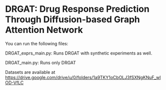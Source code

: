 # DRGAT: Drug Response Prediction Through Diffusion-based Graph Attention Network

You can run the following files:

DRGAT_exprs_main.py: Runs DRGAT with synthetic experiments as well.

DRGAT_main.py: Runs only DRGAT

Datasets are available at https://drive.google.com/drive/u/0/folders/1a9TKY1oCbOLJ3fSXNgKNuF_wlOD-VfLC




